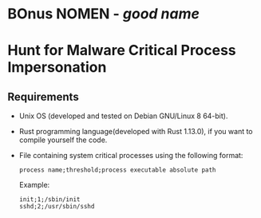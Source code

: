 # BOnus NOMEN - *good name*

# Hunt for Malware Critical Process Impersonation


## Requirements

   * Unix OS (developed and tested on Debian GNU/Linux 8 64-bit).
   
   * Rust programming language(developed with Rust 1.13.0), if you want to compile yourself the code.
   
   * File containing system critical processes using the following format:
   
     ```
     process name;threshold;process executable absolute path
     ```
     
     Example:
     
     ```
     init;1;/sbin/init
     sshd;2;/usr/sbin/sshd
     ```
    